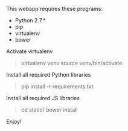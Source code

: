This webapp requires these programs: 

- Python 2.7.*
- pip
- virtualenv
- bower

Activate virtualenv

> virtualenv venv
> source venv/bin/activate

Install all required Python libraries

> pip install -r requirements.txt

Install all required JS libraries

> cd static/
> bower install

Enjoy!
